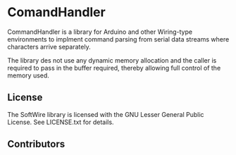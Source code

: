 ComandHandler
=============

CommandHandler is a library for Arduino and other Wiring-type
environments to implment command parsing from serial data streams
where characters arrive separately.

The library des not use any dynamic memory allocation and the caller
is required to pass in the buffer required, thereby allowing full
control of the memory used.

License
-------

The SoftWire library is licensed with the GNU Lesser General Public
License. See LICENSE.txt for details.

Contributors
------------
